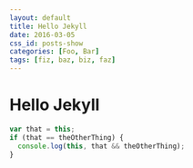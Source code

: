 ```yaml
---
layout: default
title: Hello Jekyll
date: 2016-03-05
css_id: posts-show
categories: [Foo, Bar]
tags: [fiz, baz, biz, faz]
---
```


# Hello Jekyll


```javascript
var that = this;
if (that == theOtherThing) {
  console.log(this, that && theOtherThing);
}
```



